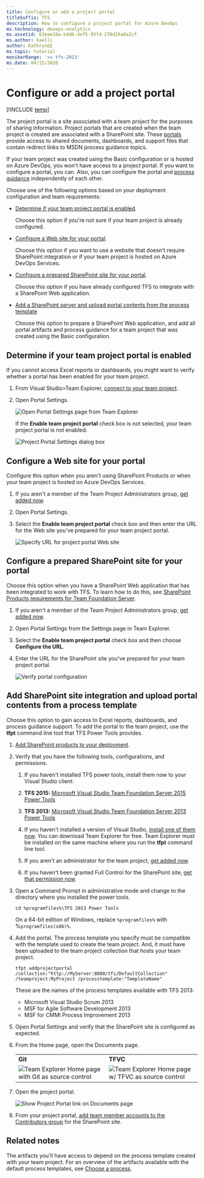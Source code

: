 ```yaml
---
title: Configure or add a project portal 
titleSuffix: TFS
description: How to configure a project portal for Azure DevOps 
ms.technology: devops-analytics
ms.assetid: 63eae10a-b4d6-4ef5-93fd-270d20a8a2cf
ms.author: kaelli
author: KathrynEE
ms.topic: tutorial
monikerRange: '>= tfs-2013'
ms.date: 04/15/2020
---
```


# Configure or add a project portal

[!INCLUDE [temp](../includes/version-vsts-tfs-all-versions.md)]

The project portal is a site associated with a team project for the purposes of sharing information. Project portals that are created when the team project is created are associated with a SharePoint site. These [portals](../report/sharepoint-dashboards/share-information-using-the-project-portal.md) provide access to shared documents, dashboards, and support files that contain redirect links to MSDN process guidance topics.  
  
 If your team project was created using the Basic configuration or is hosted on Azure DevOps, you won't have access to a project portal. If you want to configure a portal, you can. Also, you can configure the portal and [process guidance](configure-or-redirect-process-guidance.md) independently of each other.  
  
 Choose one of the following options based on your deployment configuration and team requirements:  
  
-   [Determine if your team project portal is enabled](#portal_enabled).  
  
     Choose this option if you're not sure if your team project is already configured.  
  
-   [Configure a Web site for your portal](#simple).  
  
     Choose this option if you want to use a website that doesn't require SharePoint integration or if your team project is hosted on Azure DevOps Services.  
  
-   [Configure a prepared SharePoint site for your portal](#validtfs).  
  
     Choose this option if you have already configured TFS to integrate with a SharePoint Web application.  
  
-   [Add a SharePoint server and upload portal contents from the process template](#addsp)  
  
     Choose this option to prepare a SharePoint Web application, and add all portal artifacts and process guidance for a team project that was created using the Basic configuration.  

 <a name="portal_enabled"></a> 


## Determine if your team project portal is enabled  

 If you cannot access Excel reports or dashboards, you might want to verify whether a portal has been enabled for your team project.  
  
1.  From Visual Studio>Team Explorer, [connect to your team project](../organizations/projects/connect-to-projects.md).  
  
2.  Open Portal Settings.  
  
     ![Open Portal Settings page from Team Explorer](media/alm_pg_portalsettings.png "ALM_PG_PortalSettings")  
  
     If the **Enable team project portal** check box is not selected, your team project portal is not enabled.  
  
     ![Project Portal Settings dialog box](media/procguid_projectportalsettings.png "ProcGuid_ProjectPortalSettings")  

<a name="simple"></a> 


##  Configure a Web site for your portal  

 Configure this option when you aren't using SharePoint Products or when your team project is hosted on Azure DevOps Services.  
  
1.  If you aren't a member of the Team Project Administrators group, [get added now](/azure/devops/organizations/security/set-project-collection-level-permissions).  
  
2.  Open Portal Settings.  
  
3.  Select the **Enable team project portal** check box and then enter the URL for the Web site you've prepared for your team project portal.  
  
     ![Specify URL  for project portal Web site](media/alm_pg_portalwebsite.png "ALM_PG_PortalWebSite")  
  
<a name="validtfs"></a> 

## Configure a prepared SharePoint site for your portal  

 Choose this option when you have a SharePoint Web application that has been integrated to work with TFS. To learn how to do this, see [SharePoint Products requirements for Team Foundation Server](/azure/devops/server/requirements#sharepoint).  
  
1.  If you aren't a member of the Team Project Administrators group, [get added now](/azure/devops/organizations/security/set-project-collection-level-permissions).  
  
2.  Open Portal Settings from the Settings page in Team Explorer.  
  
3.  Select the **Enable team project portal** check box and then choose **Configure the URL**.  
  
4.  Enter the URL for the SharePoint site you've prepared for your team project portal.  
  
     ![Verify portal configuration](media/alm_pg_portalenabled.png "ALM_PG_PortalEnabled")  

<a name="addsp"></a> 

## Add SharePoint site integration and upload portal contents from a process template  
 Choose this option to gain access to Excel reports, dashboards, and process guidance support.  To add the portal to the team project, use the **tfpt** command line tool that TFS Power Tools provides.  

1. [Add SharePoint products to your deployment](/azure/devops/server/admin/add-sharepoint-to-tfs).  
  
2. Verify that you have the following tools, configurations, and permissions.  
  
   1. If you haven't installed TFS power tools, install them now to your Visual Studio client:
   2. **TFS 2015:** [Microsoft Visual Studio Team Foundation Server 2015 Power Tools](https://marketplace.visualstudio.com/items?itemName=TFSPowerToolsTeam.MicrosoftVisualStudioTeamFoundationServer2015Power) 
   3. **TFS 2013:** [Microsoft Visual Studio Team Foundation Server 2013 Power Tools](https://marketplace.visualstudio.com/items?itemName=TFSPowerToolsTeam.MicrosoftVisualStudioTeamFoundationServer2013Power)   
  
   4. If you haven't installed a version of Visual Studio, [install one of them now](https://visualstudio.microsoft.com/downloads/download-visual-studio-vs). You can download Team Explorer for free. Team Explorer must be installed on the same machine where you run the **tfpt** command line tool.  
  
   5. If you aren't an administrator for the team project, [get added now](../../organizations/security/set-project-collection-level-permissions.md).  
  
   6. If you haven't been granted Full Control for the SharePoint site, [get that permission now](../../organizations/security/set-sharepoint-permissions.md).  
  
3. Open a Command Prompt in administrative mode and change to the directory where you installed the power tools.  
  
   ```  
   cd %programfiles%\TFS 2013 Power Tools  
   ```  
  
    On a 64-bit edition of Windows, replace `%programfiles%` with %`programfiles(x86)%`.  
  
4. Add the portal. The process template you specify must be compatible with the template used to create the team project. And, it must have been uploaded to the team project collection that hosts your team project.  
  
   ```  
   tfpt addprojectportal /collection:"http://MyServer:8080/tfs/DefaultCollection" /teamproject:MyProject /processtemplate:"TemplateName"   
   ```  
  
    These are the names of the process templates available with TFS 2013:  
  
   -   Microsoft Visual Studio Scrum 2013    
   -   MSF for Agile Software Development 2013   
   -   MSF for CMMI Process Improvement 2013  
  
5. Open Portal Settings and verify that the SharePoint site is configured as expected.  
  
6. From the Home page, open the Documents page.  
  
   <table>
   <tbody valign="top">
   <tr>
   <td><strong>Git</strong></td>
   <td><strong>TFVC</strong></td>
   </tr>
   <tr>
   <td><img src="media/alm_te_githome.png" alt="Team Explorer Home page with Git as source control" title="ALM_TE_GitHome"/></td>
   <td><img src="media/tracking_teamproject.png" alt="Team Explorer Home page w&#47; TFVC as source control" title="Tracking_TeamProject"/></td>
   </tr>
   </tbody>
   </table>  
  
7. Open the project portal.  
  
    ![Show Project Portal link on Documents page](media/alm_pg_showprojectportal.png "ALM_PG_ShowProjectPortal")  
  
8. From your project portal, [add team member accounts to the Contributors group](/azure/devops/organizations/security/set-sharepoint-permissions) for the SharePoint site.  
  
## Related notes 

The artifacts you'll have access to depend on the process template created with your team project. For an overview of the artifacts available with the default process templates, see [Choose a process](../..//boards/work-items/guidance/choose-process.md).  



